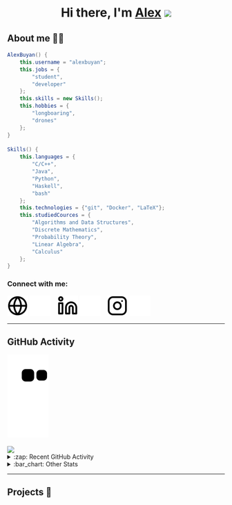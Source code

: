 <h1 align="center">Hi there, I'm <a href="https://alexbuyan.github.io/">Alex</a> 
<img src="https://github.com/blackcater/blackcater/raw/main/images/Hi.gif" height="32"/></h1>

## About me 👨‍💻
```java
AlexBuyan() {
    this.username = "alexbuyan";
    this.jobs = {
        "student",
        "developer"
    };
    this.skills = new Skills();
    this.hobbies = {
        "longboaring",
        "drones"
    };
}

Skills() {
    this.languages = {
        "C/C++",
        "Java",
        "Python",
        "Haskell",
        "bash"
    };
    this.technologies = {"git", "Docker", "LaTeX"};
    this.studiedCources = {
        "Algorithms and Data Structures",
        "Discrete Mathematics",
        "Probability Theory",
        "Linear Algebra",
        "Calculus"
    };
}
```
### Connect with me: 
[![website](./img/globe-light.svg)](https://alexbuyan.github.io#gh-light-mode-only)
[![website](./img/globe-dark.svg)](https://alexbuyan.github.io#gh-dark-mode-only)
&nbsp;&nbsp;
[![website](./img/linkedin-light.svg)](https://linkedin.com/in/alexander-buyantuev-063785223#gh-light-mode-only)
[![website](./img/linkedin-dark.svg)](https://linkedin.com/in/alexander-buyantuev-063785223#gh-dark-mode-only)
&nbsp;&nbsp;
[![website](./img/instagram-light.svg)](https://instagram.com/alexander.buyan#gh-light-mode-only)
[![website](./img/instagram-dark.svg)](https://instagram.com/alexander.buyan#gh-dark-mode-only)

---

## GitHub Activity
![Snake animation](https://github.com/alexbuyan/alexbuyan/blob/output/github-contribution-grid-snake.svg)

<img align="center" src="https://github-readme-stats.vercel.app/api?username=alexbuyan&count_private=true&show_icons=true&hide=stars,issues&theme=dracula&hide_border=true" />

<details>
  <summary>:zap: Recent GitHub Activity</summary>

  <!--START_SECTION:activity-->
</details>

<details>
  <summary>:bar_chart: Other Stats</summary>

<a href="https://github.com/vn7n24fzkq/github-profile-summary-cards">
  <img align="center" alt="Top Languages by Commit" src="https://github-profile-summary-cards.vercel.app/api/cards/most-commit-language?username=alexbuyan&theme=dracula" />
</a>
<a href="https://github.com/vn7n24fzkq/github-profile-summary-cards">
  <img align="center" alt="Top Languages by Commit" src="https://github-profile-summary-cards.vercel.app/api/cards/productive-time?username=alexbuyan&theme=dracula" />
</a>
</details>

---

## Projects 🚀



[website]: https://alexbuyan.github.io/
[instagram]: https://instagram.com/alexander.buyan
[linkedin]: https://www.linkedin.com/in/alexander-buyantuev-063785223/
[sm-me]: https://sm-me.vercel.app/

